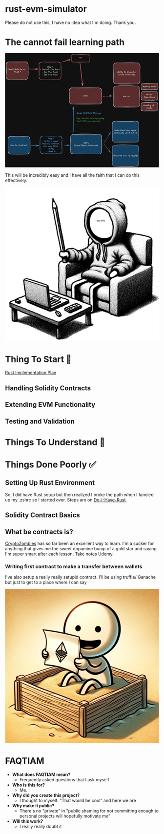 # rust-evm-simulator
Please do not use this, I have no idea what I'm doing. Thank you.

# The cannot fail learning path
![theInitialPlan](./thePlan/img/theInitialPlan.png)

This will be incredibly easy and I have all the faith that I can do this effectively.

![iGotThis](./thePlan/img/iGotThis.png)

# Thing To Start 🤯

[Rust Implementation Plan](https://github.com/HeuristicHiker/rust-evm-simulator/wiki/Rust-Implementation-Plan)

## Handling Solidity Contracts

## Extending EVM Functionality

## Testing and Validation

# Things To Understand 🧠

# Things Done Poorly ✅
## Setting Up Rust Environment

So, I did have Rust setup but then realized I broke the path when I fancied up my .zshrc so I started over. Steps are on [Do-I-Have-Rust](https://github.com/HeuristicHiker/rust-evm-simulator/wiki/Do-I-have-Rust%3F).

## Solidity Contract Basics

## What be contracts is?
[CryptoZombies](https://cryptozombies.io/en) has so far been an excellent way to learn. I'm a sucker for anything that gives me the sweet dopamine bump of a gold star and saying I'm super smart after each lesson. Take notes Udemy.

### Writing first contract to make a transfer between wallets
I've also setup a really really setupid contract. I'll be using truffle/ Ganache but just to get to a place where I can say

![contractSandbox](./thePlan/img/contractSandbox.png)

# FAQTIAM
- **What does FAQTIAM mean?**
    - Frequently asked questions that I ask myself
- **Who is this for?**
    - Me.
- **Why did you create this project?**
    - I thought to myself: "That would be cool" and here we are
- **Why make it public?**
    - There's no "private" in "public shaming for not committing enough to personal projects will hopefully motivate me"
- **Will this work?**
    - I really really doubt it
